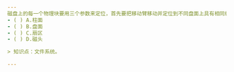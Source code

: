 ```yaml
---
磁盘上的每一个物理块要用三个参数来定位，首先要把移动臂移动并定位到不同盘面上具有相同编号的磁道位置，表示该位置的参数称（　　　）号。
- ( ) A.柱面 
- ( ) B.盘面 
- ( ) C.扇区 
- ( ) D.磁头

> 知识点：文件系统。

---
```

